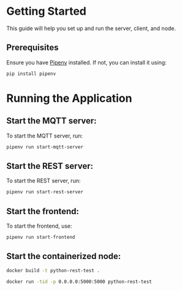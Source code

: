 # Getting Started

This guide will help you set up and run the server, client, and node.

## Prerequisites

Ensure you have [Pipenv](https://pipenv.pypa.io/en/latest/) installed. If not, you can install it using:

```bash
pip install pipenv
```

# Running the Application

## Start the MQTT server:
To start the MQTT server, run:

```bash
pipenv run start-mqtt-server
```

## Start the REST server:
To start the REST server, run:

```bash
pipenv run start-rest-server
```

## Start the frontend:
To start the frontend, use:

```bash
pipenv run start-frontend
```

## Start the containerized node:
```bash
docker build -t python-rest-test .
```

```bash
docker run -tid -p 0.0.0.0:5000:5000 python-rest-test
```
